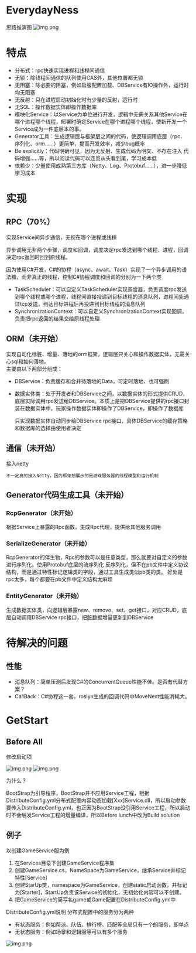 # EverydayNess
思路推演图
![img.png](Imgs/img3.png)

# 特点
* 分布式：rpc快速实现进程和线程间通信
* 无锁：除线程间通信的队列使用CAS外，其他位置都无锁
* 无阻塞：除必要的阻塞，例如启服配置加载、DBService有IO操作外，运行时均无阻塞
* 无反射：只在进程启动初始化时有少量的反射，运行时
* 无SQL：操作数据实体即操作数据库
* 模块化Service：以Service为单位进行开发，逻辑中无需关系其他Service在哪个进程哪个线程，部署时确定Service在哪个进程哪个线程，使新开发一个Service成为一件底层本的事。
* Generator工具：生成逻辑层与框架层之间的代码，使逻辑调用底层（rpc、序列化、orm……）更简单，提高开发效率，减少bug概率
* Be explicitly：代码明确可见，因为无反射、生成代码为明文、不存在注入 代码增强……等，所以阅读代码可以连贯从头看到尾，学习成本低
* 依赖少：少量使用成熟第三方库（Netty、Log、Protobuf……），进一步降低学习成本




# 实现
## RPC（70%）
实现Service间异步通信，无视在哪个进程或线程  

异步调用无非两个步骤，调度和回调，调度决定rpc发送到哪个线程、进程，回调决定rpc返回时回到原线程。  

因为使用C#开发，C#的协程（async、await、Task）实现了一个异步调用的语法糖，而非真正的线程，控制C#协程调度和回调的分别为一下两个类
* TaskScheduler：可以自定义TaskScheduler实现调度器，负责调度rpc发送到哪个线程或哪个进程，线程间直接投递到目标线程的消息队列，进程间先通过tcp发送，到达目标进程后再投递到目标线程的消息队列
* SynchronizationContext：可以自定义SynchronizationContext实现回调，负责把rpc返回的结果交给原线程处理


## ORM（未开始）
实现自动化标脏、增量、落地的orm框架，逻辑层只关心和操作数据实体，无需关心sql和如何落地。  
主要由以下两部分组成：  
* DBService：负责缓存和合并待落地的Data，可定时落地、也可强刷
* 数据实体类：处于开发者和DBService之间，以数据实体的形式提供CRUD，底层实际调用rpc发送给DBService。本质上是把DBService提供的rpc接口封装在数据实体中，玩家操作数据实体即操作了DBService，即操作了数据库


    只实现数据实体自动同步给DBService rpc接口，具体DBService的缓存策略和数据库的选择由使用者决定  

## 通信（未开始）
接入netty

    不一定真的接入Netty，因为框架想展示的是游戏服务器的线程模型和运行机制

## Generator代码生成工具（未开始）
### RcpGenerator（未开始）
根据Service上暴露的Rpc函数，生成Rpc代理，提供给其他服务调用
### SerializeGenerator（未开始）
RcpGenerator的伴生物，Rpc的参数可以是任意类型，那么就要对自定义的参数进行序列化。使用Protobuf底层的流序列化 反序列化，但不在pb文件中定义协议结构，而是通过特性标记逻辑类的字段，通过工具生成类似pb类的类。
好处是rpc太多，每个都要在pb文件中定义结构太麻烦
### EntityGenerator（未开始）
生成数据实体类，向逻辑层暴露new、remove、set、get接口，对应CRUD，底层自动调用DBService rpc接口，把脏数据增量更新到DBService



# 待解决的问题
## 性能
* 消息队列：简单压测后发现C#的ConcurrentQueue性能不佳。是否有代替方案？
* CallBack：C#协程这一套，roslyn生成的回调代码中MoveNext性能消耗大。


# GetStart
## Before All

修改启动项

![img.png](Imgs/img1.png)
![img.png](Imgs/img2.png)

为什么？

BootStrap为引导程序，BootStrap并不应用Service工程，根据DistributeConfig.yml分布式配置内容动态加载[Xxx]Service.dll，所以启动参数要传入DistributeConfig.yml，也正因为BootStrap没引用Service工程，所以启动时不会触发Service工程的增量编译，所以Before lunch中改为Build solution




## 例子
以创建GameService服为例
1. 在Services目录下创建GameService程序集
2. 创建GameService.cs，NameSpace为GameService，继承Service并标记特性[Service]
3. 创建StarUp类，namespace为GameService，创建static启动函数，并标记为[Starter]，StartUp负责该Service的初始化，无初始化内容可以不创建。
4. 把GameService的简写名game或Game配置在DistributeConfig.yml中

DistributeConfig.yml说明
分布式配置中的服务分为两种
* 有状态服务：例如帮派、队伍、排行榜、匹配等全局只有一个的服务，即单点
* 无状态服务：例如场景和逻辑服等可以有多个服务





![img.png](img.png)
